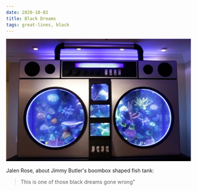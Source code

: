 ```yaml
---
date: 2020-10-02
title: Black Dreams
tags: great-lines, black
---
```



![fishtank](https://raw.githubusercontent.com/muneer78/muneer78.github.io/master/images/jimmy-butler-boombox-fish-tank.jpeg)

Jalen Rose, about Jimmy Butler's boombox shaped fish tank:

> This is one of those black dreams gone wrong"